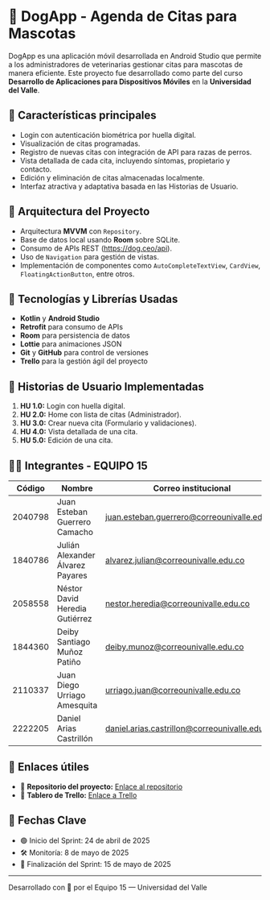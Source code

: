 # 🐶 DogApp - Agenda de Citas para Mascotas

DogApp es una aplicación móvil desarrollada en Android Studio que permite a los administradores de veterinarias gestionar citas para mascotas de manera eficiente. Este proyecto fue desarrollado como parte del curso **Desarrollo de Aplicaciones para Dispositivos Móviles** en la **Universidad del Valle**.

## 📱 Características principales

- Login con autenticación biométrica por huella digital.
- Visualización de citas programadas.
- Registro de nuevas citas con integración de API para razas de perros.
- Vista detallada de cada cita, incluyendo síntomas, propietario y contacto.
- Edición y eliminación de citas almacenadas localmente.
- Interfaz atractiva y adaptativa basada en las Historias de Usuario.

## 🧱 Arquitectura del Proyecto

- Arquitectura **MVVM** con `Repository`.
- Base de datos local usando **Room** sobre SQLite.
- Consumo de APIs REST (https://dog.ceo/api).
- Uso de `Navigation` para gestión de vistas.
- Implementación de componentes como `AutoCompleteTextView`, `CardView`, `FloatingActionButton`, entre otros.

## 🔧 Tecnologías y Librerías Usadas

- **Kotlin** y **Android Studio**
- **Retrofit** para consumo de APIs
- **Room** para persistencia de datos
- **Lottie** para animaciones JSON
- **Git** y **GitHub** para control de versiones
- **Trello** para la gestión ágil del proyecto

## 🎯 Historias de Usuario Implementadas

1. **HU 1.0:** Login con huella digital.
2. **HU 2.0:** Home con lista de citas (Administrador).
3. **HU 3.0:** Crear nueva cita (Formulario y validaciones).
4. **HU 4.0:** Vista detallada de una cita.
5. **HU 5.0:** Edición de una cita.

## 👨‍💻 Integrantes - EQUIPO 15

| Código     | Nombre                          | Correo institucional                          |
|------------|----------------------------------|-----------------------------------------------|
| 2040798    | Juan Esteban Guerrero Camacho   | juan.esteban.guerrero@correounivalle.edu.co   |
| 1840786    | Julián Alexander Álvarez Payares| alvarez.julian@correounivalle.edu.co          |
| 2058558    | Néstor David Heredia Gutiérrez  | nestor.heredia@correounivalle.edu.co          |
| 1844360    | Deiby Santiago Muñoz Patiño     | deiby.munoz@correounivalle.edu.co             |
| 2110337    | Juan Diego Urriago Amesquita    | urriago.juan@correounivalle.edu.co            |
| 2222205    | Daniel Arias Castrillón         | daniel.arias.castrillon@correounivalle.edu.co |

## 🔗 Enlaces útiles

- 🔗 **Repositorio del proyecto:** [Enlace al repositorio](https://github.com/Anezeres/petsApplication) 
- 🔗 **Tablero de Trello:** [Enlace a Trello](https://trello.com/b/44ZcKHGT/redops-moviles) 

## 📅 Fechas Clave

- 🟢 Inicio del Sprint: 24 de abril de 2025
- 🛠️ Monitoría: 8 de mayo de 2025
- 🔴 Finalización del Sprint: 15 de mayo de 2025

---

Desarrollado con 💙 por el Equipo 15 — Universidad del Valle
